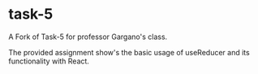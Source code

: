 # task-5
A Fork of Task-5 for professor Gargano's class. 


The provided assignment show's the basic usage of useReducer and its functionality with React. 


